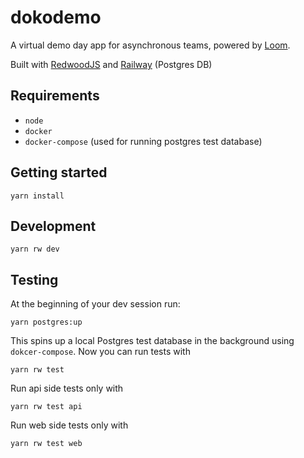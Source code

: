 # dokodemo

A virtual demo day app for asynchronous teams, powered by [Loom](https://www.loom.com/).

Built with [RedwoodJS](https://redwoodjs.com/) and [Railway](https://railway.app/) (Postgres DB)

## Requirements

- `node`
- `docker`
- `docker-compose` (used for running postgres test database)

## Getting started

`yarn install`

## Development

`yarn rw dev`

## Testing

At the beginning of your dev session run:

`yarn postgres:up`

This spins up a local Postgres test database in the background using `dokcer-compose`. Now you can run tests with

`yarn rw test`

Run api side tests only with

`yarn rw test api`

Run web side tests only with

`yarn rw test web`




